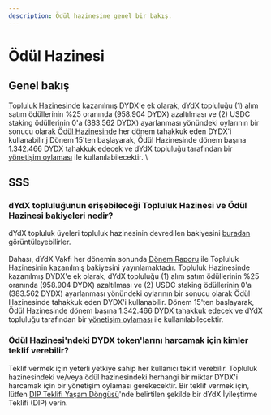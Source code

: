 ```yaml
---
description: Ödül hazinesine genel bir bakış.
---
```


# Ödül Hazinesi

## Genel bakış

[Topluluk Hazinesinde](https://docs.dydx.community/dydx-governance/start-here/community-treasury) kazanılmış DYDX'e ek olarak, dYdX topluluğu (1) alım satım ödüllerinin %25 oranında (958.904 DYDX) azaltılması ve (2) USDC staking ödüllerinin 0'a (383.562 DYDX) ayarlanması yönündeki oylarının bir sonucu olarak [Ödül Hazinesinde](https://etherscan.io/address/0x639192d54431f8c816368d3fb4107bc168d0e871) her dönem tahakkuk eden DYDX'i kullanabilir.j Dönem 15'ten başlayarak, Ödül Hazinesinde dönem başına 1.342.466 DYDX tahakkuk edecek ve dYdX topluluğu tarafından bir [yönetişim oylaması](https://docs.dydx.community/dydx-governance/voting-and-governance/governance-parameters) ile kullanılabilecektir. \


## SSS

### dYdX topluluğunun erişebileceği Topluluk Hazinesi ve Ödül Hazinesi bakiyeleri nedir?

dYdX topluluk üyeleri topluluk hazinesinin devredilen bakiyesini [buradan](https://dydx.shippooor.xyz/) görüntüleyebilirler. \
\
 Dahası, dYdX Vakfı her dönemin sonunda [Dönem Raporu](https://dydx.foundation/blog) ile Topluluk Hazinesinin kazanılmış bakiyesini yayınlamaktadır. Topluluk Hazinesinde kazanılmış DYDX'e ek olarak, dYdX topluluğu (1) alım satım ödüllerinin %25 oranında (958.904 DYDX) azaltılması ve (2) USDC staking ödüllerinin 0'a (383.562 DYDX) ayarlanması yönündeki oylarının bir sonucu olarak Ödül Hazinesinde tahakkuk eden DYDX'i kullanabilir. Dönem 15'ten başlayarak, Ödül Hazinesinde dönem başına 1.342.466 DYDX tahakkuk edecek ve dYdX topluluğu tarafından bir [yönetişim oylaması](https://docs.dydx.community/dydx-governance/voting-and-governance/governance-parameters) ile kullanılabilecektir.

### Ödül Hazinesi'ndeki DYDX token'larını harcamak için kimler teklif verebilir?

Teklif vermek için yeterli yetkiye sahip her kullanıcı teklif verebilir. Topluluk hazinesindeki ve/veya ödül hazinesindeki herhangi bir miktar DYDX'i harcamak için bir yönetişim oylaması gerekecektir. Bir teklif vermek için, lütfen [DIP Teklifi Yaşam Döngüsü](../voting-and-governance/dip-proposal-lifecycle.md)'nde belirtilen şekilde bir dYdX İyileştirme Teklifi (DIP) verin.
